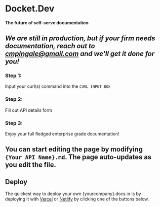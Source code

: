 # Docket.Dev
#### The future of self-serve documentation
*We are still in production, but if your firm needs documentation, reach out to [cmpingale@gmail.com](cmpingale@gmail.com/) and we'll get it done for you!*
---
### Step 1:
Input your curl(s) command into the `CURL INPUT BOX`

### Step 2:
Fill out API details form

### Step 3:
Enjoy your full fledged enterprise grade documentation!

You can start editing the page by modifying `{Your API Name}.md`. The page auto-updates as you edit the file.
---
## Deploy

The quickest way to deploy your own {yourcompany}.docs.io is by deploying it with [Vercel](https://vercel.com) or [Netlify](https://www.netlify.com/) by clicking one of the buttons below.